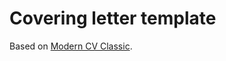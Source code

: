 # Covering letter template

Based on [Modern CV
Classic](https://www.sharelatex.com/templates/cover-letters/moderncv-classic).
